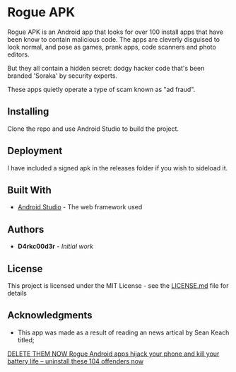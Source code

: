 # Rogue APK

Rogue APK is an Android app that looks for over 100 install apps that have been know to contain malicious code. The apps are cleverly disguised to look normal, and pose as games, prank apps, code scanners and photo editors. 

But they all contain a hidden secret: dodgy hacker code that's been branded 'Soraka' by security experts.

These apps quietly operate a type of scam known as "ad fraud".

## Installing

Clone the repo and use Android Studio to build the project.

## Deployment

I have included a signed apk in the releases folder if you wish to sideload it.

## Built With

* [Android Studio](http://www.dropwizard.io/1.0.2/docs/) - The web framework used

## Authors

* **D4rkc00d3r** - *Initial work*

## License

This project is licensed under the MIT License - see the [LICENSE.md](LICENSE.md) file for details

## Acknowledgments

* This app was made as a result of reading an news artical by Sean Keach titled;

[DELETE THEM NOW Rogue Android apps hijack your phone and kill your battery life – uninstall these 104 offenders now](https://www.thesun.co.uk/tech/10624784/android-apps-battery-life-ad-fraud-delete-scam-hacked/)



